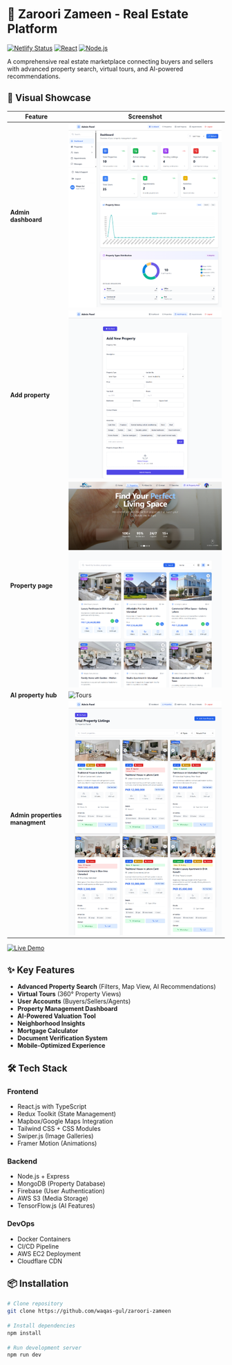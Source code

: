 # 🏡 Zaroori Zameen - Real Estate Platform

[![Netlify Status](https://api.netlify.com/api/v1/badges/YOUR_NETLIFY_ID/deploy-status)](https://app.netlify.com/sites/zaroori-zameen/deploys)
[![React](https://img.shields.io/badge/React-18.2-%2361DAFB)](https://reactjs.org/)
[![Node.js](https://img.shields.io/badge/Node.js-18.x-%23339933)](https://nodejs.org/)

A comprehensive real estate marketplace connecting buyers and sellers with advanced property search, virtual tours, and AI-powered recommendations.

## 📸 Visual Showcase

| Feature              | Screenshot                            |
| -------------------- | ------------------------------------- |
| **Admin dashboard**         | ![Homepage](/screenshot/admin.png)    |
| **Add property**  | ![Search](/screenshot/add.png)        |
| **Property page** | ![Details](/screenshot/property.png)  |
| **AI property hub**    | ![Tours](/screenshots/Ai.png)         |
| **Admin properties managment**  | ![Dashboard](/screenshot/approve.png) |

[![Live Demo](https://img.shields.io/badge/VIEW_LIVE_DEMO-FF5722?style=for-the-badge)](https://zaroori-zameen.netlify.app/)

## ✨ Key Features

- **Advanced Property Search** (Filters, Map View, AI Recommendations)
- **Virtual Tours** (360° Property Views)
- **User Accounts** (Buyers/Sellers/Agents)
- **Property Management Dashboard**
- **AI-Powered Valuation Tool**
- **Neighborhood Insights**
- **Mortgage Calculator**
- **Document Verification System**
- **Mobile-Optimized Experience**

## 🛠 Tech Stack

### Frontend

- React.js with TypeScript
- Redux Toolkit (State Management)
- Mapbox/Google Maps Integration
- Tailwind CSS + CSS Modules
- Swiper.js (Image Galleries)
- Framer Motion (Animations)

### Backend

- Node.js + Express
- MongoDB (Property Database)
- Firebase (User Authentication)
- AWS S3 (Media Storage)
- TensorFlow.js (AI Features)

### DevOps

- Docker Containers
- CI/CD Pipeline
- AWS EC2 Deployment
- Cloudflare CDN

## 📦 Installation

```bash
# Clone repository
git clone https://github.com/waqas-gul/zaroori-zameen

# Install dependencies
npm install

# Run development server
npm run dev
```
